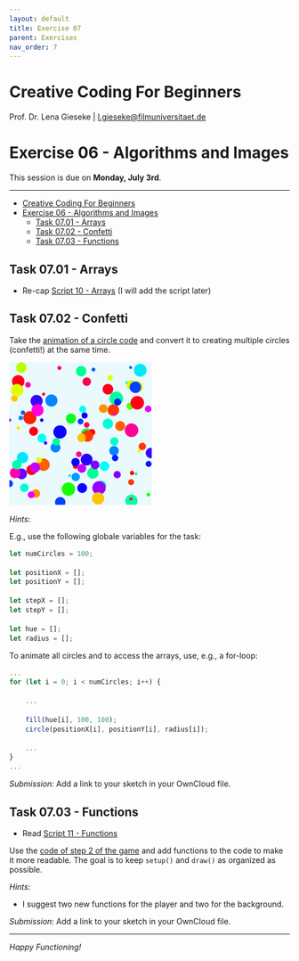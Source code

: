 ```yaml
---
layout: default
title: Exercise 07
parent: Exercises
nav_order: 7
---
```


# Creative Coding For Beginners
  
Prof. Dr. Lena Gieseke \| l.gieseke@filmuniversitaet.de  
  
  
# Exercise 06 - Algorithms and Images

This session is due on **Monday, July 3rd**.  


---

* [Creative Coding For Beginners](#creative-coding-for-beginners)
* [Exercise 06 - Algorithms and Images](#exercise-06---algorithms-and-images)
    * [Task 07.01 - Arrays](#task-0701---arrays)
    * [Task 07.02 - Confetti](#task-0702---confetti)
    * [Task 07.03 - Functions](#task-0703---functions)



## Task 07.01 - Arrays

* Re-cap [Script 10 - Arrays](../../02_scripts/ccfb_ss23_09_images_script.md) (I will add the script later)


## Task 07.02 - Confetti

Take the [animation of a circle code](https://editor.p5js.org/legie/sketches/JNJWuf7B7) and convert it to creating multiple circles (confetti!) at the same time. 

![confetti](img/confetti.gif)  
  

*Hints*:  
  
E.g., use the following globale variables for the task:

```js
let numCircles = 100;

let positionX = [];
let positionY = [];

let stepX = [];
let stepY = [];

let hue = [];
let radius = [];
```

To animate all circles and to access the arrays, use, e.g., a for-loop:

```js
...
for (let i = 0; i < numCircles; i++) {

    ...

    fill(hue[i], 100, 100);
    circle(positionX[i], positionY[i], radius[i]);

    ...
}
...
```

*Submission*: Add a link to your sketch in your OwnCloud file.

## Task 07.03 - Functions 

* Read [Script 11 - Functions](../../02_scripts/ccfb_ss23_11_functions_script.md)

Use the [code of step 2 of the game](https://editor.p5js.org/legie/sketches/m5Z-lTkXB) and add functions to the code to make it more readable. The goal is to keep `setup()` and `draw()` as organized as possible.

*Hints*:  

* I suggest two new functions for the player and two for the background.



*Submission*: Add a link to your sketch in your OwnCloud file.



---

*Happy Functioning!*
